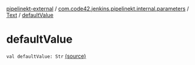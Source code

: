 [pipelinekt-external](../../index.md) / [com.code42.jenkins.pipelinekt.internal.parameters](../index.md) / [Text](index.md) / [defaultValue](./default-value.md)

# defaultValue

`val defaultValue: Str` [(source)](https://github.com/code42/pipelinekt/tree/master/internal/src/main/kotlin/com/code42/jenkins/pipelinekt/internal/parameters/Text.kt#L11)